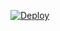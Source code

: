 ﻿[![Deploy](https://www.herokucdn.com/deploy/button.png)](https://dashboard.heroku.com/new?template=https://github.com/tingking2000/0720ccc)